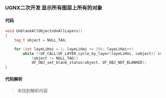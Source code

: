 ### UGNX二次开发 显示所有图层上所有的对象

#### 代码

```cpp
void UnblankAllObjectsOnAllLayers()
{
    tag_t object = NULL_TAG;

    for (int layeLiHai = 1; layeLiHai <= 256; layeLiHai++)
        while (!UF_CALL(UF_LAYER_cycle_by_layer(layeLiHai, &object)) &&
            (object != NULL_TAG))
            UF_OBJ_set_blank_status(object, UF_OBJ_NOT_BLANKED);
}
```

#### 代码解析
> 未找到解析内容

